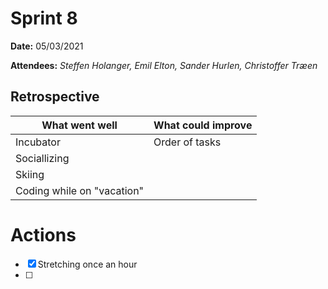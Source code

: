 
# Sprint 8

**Date:** 05/03/2021

**Attendees:** *Steffen Holanger, Emil Elton, Sander Hurlen, Christoffer Træen*

## Retrospective

| What went well             | What could improve |
| -------------------------- | ------------------ |
| Incubator                  | Order of tasks     |
| Sociallizing               |                    |
| Skiing                     |                    |
| Coding while on "vacation" |                    |

# Actions

- [x] Stretching once an hour
- [ ] 

